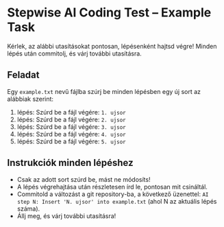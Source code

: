# Stepwise AI Coding Test – Example Task

Kérlek, az alábbi utasításokat pontosan, lépésenként hajtsd végre! Minden lépés után commitolj, és várj további utasításra.

## Feladat
Egy `example.txt` nevű fájlba szúrj be minden lépésben egy új sort az alábbiak szerint:

1. lépés: Szúrd be a fájl végére: `1. ujsor`
2. lépés: Szúrd be a fájl végére: `2. ujsor`
3. lépés: Szúrd be a fájl végére: `3. ujsor`
4. lépés: Szúrd be a fájl végére: `4. ujsor`
5. lépés: Szúrd be a fájl végére: `5. ujsor`

## Instrukciók minden lépéshez
- Csak az adott sort szúrd be, mást ne módosíts!
- A lépés végrehajtása után részletesen írd le, pontosan mit csináltál.
- Commitold a változást a git repository-ba, a következő üzenettel: `AI step N: Insert 'N. ujsor' into example.txt` (ahol N az aktuális lépés száma).
- Állj meg, és várj további utasításra! 